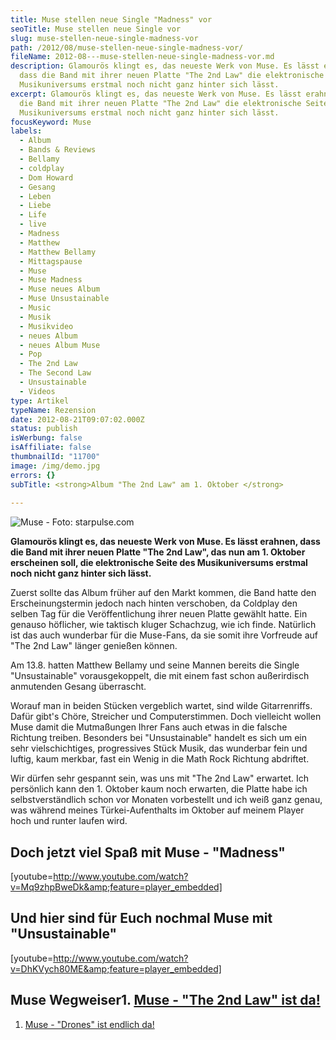 ```yaml
---
title: Muse stellen neue Single "Madness" vor
seoTitle: Muse stellen neue Single vor
slug: muse-stellen-neue-single-madness-vor
path: /2012/08/muse-stellen-neue-single-madness-vor/
fileName: 2012-08---muse-stellen-neue-single-madness-vor.md
description: Glamourös klingt es, das neueste Werk von Muse. Es lässt erahnen,
  dass die Band mit ihrer neuen Platte "The 2nd Law" die elektronische Seite des
  Musikuniversums erstmal noch nicht ganz hinter sich lässt.
excerpt: Glamourös klingt es, das neueste Werk von Muse. Es lässt erahnen, dass
  die Band mit ihrer neuen Platte "The 2nd Law" die elektronische Seite des
  Musikuniversums erstmal noch nicht ganz hinter sich lässt.
focusKeyword: Muse
labels:
  - Album
  - Bands & Reviews
  - Bellamy
  - coldplay
  - Dom Howard
  - Gesang
  - Leben
  - Liebe
  - Life
  - live
  - Madness
  - Matthew
  - Matthew Bellamy
  - Mittagspause
  - Muse
  - Muse Madness
  - Muse neues Album
  - Muse Unsustainable
  - Music
  - Musik
  - Musikvideo
  - neues Album
  - neues Album Muse
  - Pop
  - The 2nd Law
  - The Second Law
  - Unsustainable
  - Videos
type: Artikel
typeName: Rezension
date: 2012-08-21T09:07:02.000Z
status: publish
isWerbung: false
isAffiliate: false
thumbnailId: "11700"
image: /img/demo.jpg
errors: {}
subTitle: <strong>Album "The 2nd Law" am 1. Oktober </strong>
  
---
```


![Muse - Foto: starpulse.com](http://images.starpulse.com/Photos/Previews/Muse-band-m13.jpg "[ ](http://images.starpulse.com/Photos/Previews/Muse-band-m13.jpg)  Muse - Foto: starpulse.com")

**Glamourös klingt es, das neueste Werk von Muse. Es lässt erahnen, dass die
Band mit ihrer neuen Platte "The 2nd Law", das nun am 1. Oktober erscheinen
soll, die elektronische Seite des Musikuniversums erstmal noch nicht ganz hinter
sich lässt.**

Zuerst sollte das Album früher auf den Markt kommen, die Band hatte den
Erscheinungstermin jedoch nach hinten verschoben, da Coldplay den selben Tag für
die Veröffentlichung ihrer neuen Platte gewählt hatte. Ein genauso höflicher,
wie taktisch kluger Schachzug, wie ich finde. Natürlich ist das auch wunderbar
für die Muse-Fans, da sie somit ihre Vorfreude auf "The 2nd Law" länger genießen
können.

Am 13.8. hatten Matthew Bellamy und seine Mannen bereits die Single
"Unsustainable" vorausgekoppelt, die mit einem fast schon außerirdisch
anmutenden Gesang überrascht.

Worauf man in beiden Stücken vergeblich wartet, sind wilde Gitarrenriffs. Dafür
gibt's Chöre, Streicher und Computerstimmen. Doch vielleicht wollen Muse damit
die Mutmaßungen Ihrer Fans auch etwas in die falsche Richtung treiben. Besonders
bei "Unsustainable" handelt es sich um ein sehr vielschichtiges, progressives
Stück Musik, das wunderbar fein und luftig, kaum merkbar, fast ein Wenig in die
Math Rock Richtung abdriftet.

Wir dürfen sehr gespannt sein, was uns mit "The 2nd Law" erwartet. Ich
persönlich kann den 1. Oktober kaum noch erwarten, die Platte habe ich
selbstverständlich schon vor Monaten vorbestellt und ich weiß ganz genau, was
während meines Türkei-Aufenthalts im Oktober auf meinem Player hoch und runter
laufen wird.

## Doch jetzt viel Spaß mit Muse - "Madness"

[youtube=http://www.youtube.com/watch?v=Mq9zhpBweDk&amp;feature=player_embedded]

## Und hier sind für Euch nochmal Muse mit "Unsustainable"

[youtube=http://www.youtube.com/watch?v=DhKVych80ME&amp;feature=player_embedded]

## Muse Wegweiser1. [Muse - "The 2nd Law" ist da!](/2012/09/muse-the-second-law-ist-da/)

1.  [Muse - "Drones" ist endlich da!](/2015/06/muse-drones-ist-endlich-da/)

&nbsp;

  